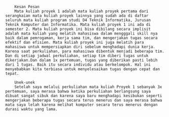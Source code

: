 		Kesan Pesan
		Mata kuliah proyek 1 adalah mata kuliah proyek pertama dari serangkaian mata kuliah proyek lainnya yang sudah ada di daftar seluruh mata kuliah program studi D4 Teknik Informatika, Jurusan Teknik Komputer dan Informatika. Mata kuliah proyek 1 ini ada di semester 2. Mata kuliah proyek ini bisa dibilang secara implisit adalah mata kuliah yang melatih mahasiswa dalam mengggali skill nya baik dalam pemrogaman, kerja sama tim, dan mengerjakan tugas secara efektif dan efisien. Mata kuliah proyek ini juga melatih para mahasiswa untuk mempersiapkan diri sebelum menghadapi dunia kerja. Karena saat perkuliahan, para mahasiswa dibentuk menjadi beberapa tim. Dan di setiap jadwal perkuliahan, setiap tim diberi tugas untuk dikerjakan.Dan dalam 1x pertemuan, tugas yang diberikan pasti lebih dari 1 tugas. Baik itu secara individu atau berkelompok. Hal ini menyebabkan kita terbiasa untuk menyelesaikan tugas dengan cepat dan tepat.

		Unek-unek
		Setelah saya melalui perkuliahan mata kuliah Proyek 1 sebanyak 3x pertemuan, saya merasa bahwa ketika perkuliahan berlangsung saya dibuat sangat sibuk dan karena saya baru menghadapi kesibukan seperti mengerjakan beberapa tugas secara terus menerus dan saya merasa bahwa mata saya lelah karena melihat komputer secara terus menerus dengan durasi waktu yang lama.

		 